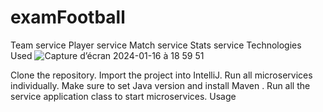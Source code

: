 # examFootball


Team service
Player service
Match service
Stats service
Technologies Used
![Capture d’écran 2024-01-16 à 18 59 51](https://github.com/MouniaElhayane/examFootball/assets/100837729/3d3ca680-f028-4f4f-ae0b-13d9b9cc99cb)


Clone the repository.
Import the project into IntelliJ.
Run all microservices individually.
Make sure to set Java version and install Maven .
Run all the service application class to start microservices.
Usage


